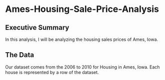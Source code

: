 ﻿# Ames-Housing-Sale-Price-Analysis
## Executive Summary
In this analysis, I will be analyzing the housing sales prices of Ames, Iowa.
## The Data
Our dataset comes from the 2006 to 2010 for Housing in Ames, Iowa. Each house is represented by a row of the dataset.
